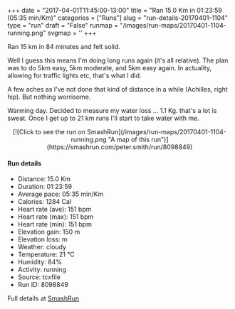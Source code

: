 +++
date = "2017-04-01T11:45:00-13:00"
title = "Ran 15.0 Km in 01:23:59 (05:35 min/Km)"
categories = ["Runs"]
slug = "run-details-20170401-1104"
type = "run"
draft = "False"
runmap = "/images/run-maps/20170401-1104-running.png"
svgmap = '<polyline points="99 9, 100 7, 96 8, 92 9, 90 12, 89 18, 84 32, 78 52, 75 60, 74 62, 64 92, 57 91, 49 85, 47 80, 31 72, 28 65, 11 54, 4 49, 4 48, 2 45, 1 39, 0 31, 0 30, 4 30, 5 30, 10 28, 10 27, 21 24, 24 23, 30 24, 48 22, 66 24, 71 24, 78 20, 89 11, 92 11, 93 9, 98 7">'
+++

Ran 15 km in 84 minutes and felt solid. 

Well I guess this means I'm doing long runs again (it's all relative). The plan was to do 5km easy, 5km moderate, and 5km easy again. In actuality, allowing for traffic lights etc, that's what I did. 

A few aches as I've not done that kind of distance in a while (Achilles, right hip). But nothing worrisome. 

Warming day. Decided to measure my water loss ... 1.1 Kg. that's a lot is sweat. Once I get up to 21 km runs I'll start to take water with me. 



<!--more-->

<center>
[![Click to see the run on SmashRun](/images/run-maps/20170401-1104-running.png "A map of this run")](https://smashrun.com/peter.smith/run/8098849)
</center>

#### Run details

* Distance: 15.0 Km
* Duration: 01:23:59
* Average pace: 05:35 min/Km
* Calories: 1284 Cal
* Heart rate (ave): 151 bpm
* Heart rate (max): 151 bpm
* Heart rate (min): 151 bpm
* Elevation gain: 150 m
* Elevation loss:  m
* Weather: cloudy
* Temperature: 21 &deg;C
* Humidity: 84%
* Activity: running
* Source: tcxfile
* Run ID: 8098849

Full details at [SmashRun](https://smashrun.com/peter.smith/run/8098849)